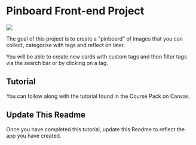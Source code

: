 # Pinboard Front-end Project

![](https://docs.repl.it/images/teamsForEducation/PinboardProject/moodboard.gif)

The goal of this project is to create a "pinboard" of images that you can collect, categorise with tags and reflect on later.

You will be able to create new cards with custom tags and then filter tags via the search bar or by clicking on a tag.

## Tutorial

You can follow along with the tutorial found in the Course Pack on Canvas.

## Update This Readme

Once you have completed this tutorial, update this Readme to reflect the app you have created.